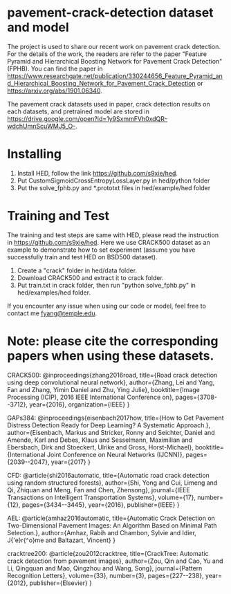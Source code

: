# pavement-crack-detection dataset and model
The project is used to share our recent work on pavement crack detection. For the details of the work, the readers are refer to the paper "Feature Pyramid and Hierarchical Boosting Network for Pavement Crack Detection" (FPHB).
You can find the paper in https://www.researchgate.net/publication/330244656_Feature_Pyramid_and_Hierarchical_Boosting_Network_for_Pavement_Crack_Detection or https://arxiv.org/abs/1901.06340.

The pavement crack datasets used in paper, crack detection results on each datasets, and pretrained model are stored in https://drive.google.com/open?id=1y9SxmmFVh0xdQR-wdchUmnScuWMJ5_O-.
# Installing
1. Install HED, follow the link https://github.com/s9xie/hed.
2. Put CustomSigmoidCrossEntropyLossLayer.py in hed/python folder
3. Put the solve_fphb.py and *.prototxt files in hed/example/hed folder

# Training and Test
The training and test steps are same with HED, please read the instruction in https://github.com/s9xie/hed.
Here we use CRACK500 dataset as an example to demonstrate how to set experiment (assume you have successfully train and test HED on BSD500 dataset).

1. Create a "crack" folder in hed/data folder.
2. Download CRACK500 and extract it to crack folder.
3. Put train.txt in crack folder, then run "python solve_fphb.py" in hed/examples/hed folder.

If you encounter any issue when using our code or model, feel free to contact me fyang@temple.edu.

# Note: please cite the corresponding papers when using these datasets.

CRACK500: @inproceedings{zhang2016road,
  title={Road crack detection using deep convolutional neural network},
  author={Zhang, Lei and Yang, Fan and Zhang, Yimin Daniel and Zhu, Ying Julie},
  booktitle={Image Processing (ICIP), 2016 IEEE International Conference on},
  pages={3708--3712},
  year={2016},
  organization={IEEE}
}

GAPs384: @inproceedings{eisenbach2017how,
  title={How to Get Pavement Distress Detection Ready for Deep Learning? A Systematic Approach.},
  author={Eisenbach, Markus and Stricker, Ronny and Seichter, Daniel and Amende, Karl and Debes, Klaus
          and Sesselmann, Maximilian and Ebersbach, Dirk and Stoeckert, Ulrike
          and Gross, Horst-Michael},
  booktitle={International Joint Conference on Neural Networks (IJCNN)},
  pages={2039--2047},
  year={2017}
}

CFD: @article{shi2016automatic,
  title={Automatic road crack detection using random structured forests},
  author={Shi, Yong and Cui, Limeng and Qi, Zhiquan and Meng, Fan and Chen, Zhensong},
  journal={IEEE Transactions on Intelligent Transportation Systems},
  volume={17},
  number={12},
  pages={3434--3445},
  year={2016},
  publisher={IEEE}
}

AEL: @article{amhaz2016automatic,
  title={Automatic Crack Detection on Two-Dimensional Pavement Images: An Algorithm Based on Minimal Path Selection.},
  author={Amhaz, Rabih and Chambon, Sylvie and Idier, J{\'e}r{\^o}me and Baltazart, Vincent}
}

cracktree200: @article{zou2012cracktree,
  title={CrackTree: Automatic crack detection from pavement images},
  author={Zou, Qin and Cao, Yu and Li, Qingquan and Mao, Qingzhou and Wang, Song},
  journal={Pattern Recognition Letters},
  volume={33},
  number={3},
  pages={227--238},
  year={2012},
  publisher={Elsevier}
}


